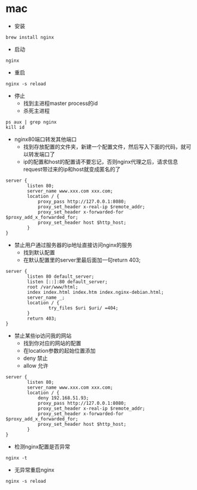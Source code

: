 # mac
* 安装
```
brew install nginx
```
* 启动
```
nginx
``` 
* 重启
```
nginx -s reload
```
* 停止 
  - 找到主进程master process的id
  - 杀死主进程
```
ps aux | grep nginx
kill id
```
* nginx80端口转发其他端口
  - 找到存放配置的文件夹，新建一个配置文件，然后写入下面的代码，就可以转发端口了
  - ip的配置和host的配置请不要忘记，否则nginx代理之后，请求信息request带过来的ip和host就变成匿名的了
```
server {
        listen 80;
        server_name www.xxx.com xxx.com;
        location / {
            proxy_pass http://127.0.0.1:8080;
            proxy_set_header x-real-ip $remote_addr;
            proxy_set_header x-forwarded-for $proxy_add_x_forwarded_for;
            proxy_set_header host $http_host;
        }
}
```
* 禁止用户通过服务器的ip地址直接访问nginx的服务
  - 找到默认配置
  - 在默认配置里的server里最后面加一句return 403;
```
server {
        listen 80 default_server;
        listen [::]:80 default_server;
        root /var/www/html;
        index index.html index.htm index.nginx-debian.html;
        server_name _;
        location / {
                try_files $uri $uri/ =404;
        }
        return 403;
}
```
* 禁止某些ip访问我的网站
  - 找到你对应的网站的配置
  - 在location参数的起始位置添加
  - deny 禁止
  - allow 允许
```
server {
        listen 80;
        server_name www.xxx.com xxx.com;
        location / {
            deny 192.168.51.93;
            proxy_pass http://127.0.0.1:8080;
            proxy_set_header x-real-ip $remote_addr;
            proxy_set_header x-forwarded-for $proxy_add_x_forwarded_for;
            proxy_set_header host $http_host;
        }
}
```
* 检测nginx配置是否异常
```
nginx -t
```
* 无异常重启nginx
```
nginx -s reload
```